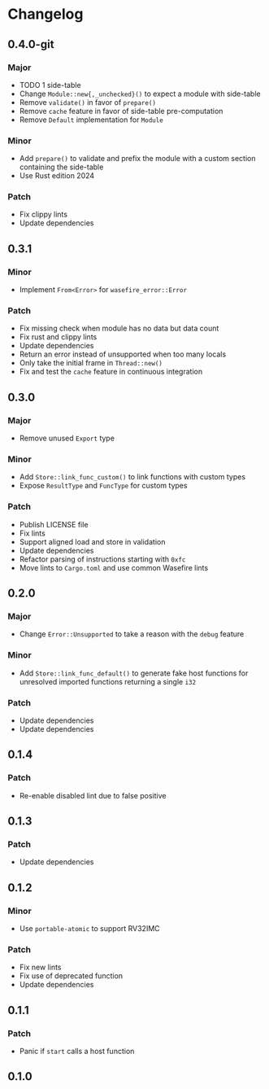# Changelog

## 0.4.0-git

### Major

- TODO 1 side-table
- Change `Module::new{,_unchecked}()` to expect a module with side-table
- Remove `validate()` in favor of `prepare()`
- Remove `cache` feature in favor of side-table pre-computation
- Remove `Default` implementation for `Module`

### Minor

- Add `prepare()` to validate and prefix the module with a custom section containing the side-table
- Use Rust edition 2024

### Patch

- Fix clippy lints
- Update dependencies

## 0.3.1

### Minor

- Implement `From<Error>` for `wasefire_error::Error`

### Patch

- Fix missing check when module has no data but data count
- Fix rust and clippy lints
- Update dependencies
- Return an error instead of unsupported when too many locals
- Only take the initial frame in `Thread::new()`
- Fix and test the `cache` feature in continuous integration

## 0.3.0

### Major

- Remove unused `Export` type

### Minor

- Add `Store::link_func_custom()` to link functions with custom types
- Expose `ResultType` and `FuncType` for custom types

### Patch

- Publish LICENSE file
- Fix lints
- Support aligned load and store in validation
- Update dependencies
- Refactor parsing of instructions starting with `0xfc`
- Move lints to `Cargo.toml` and use common Wasefire lints

## 0.2.0

### Major

- Change `Error::Unsupported` to take a reason with the `debug` feature

### Minor

- Add `Store::link_func_default()` to generate fake host functions for
  unresolved imported functions returning a single `i32`

### Patch

- Update dependencies
- Update dependencies

## 0.1.4

### Patch

- Re-enable disabled lint due to false positive

## 0.1.3

### Patch

- Update dependencies

## 0.1.2

### Minor

- Use `portable-atomic` to support RV32IMC

### Patch

- Fix new lints
- Fix use of deprecated function
- Update dependencies

## 0.1.1

### Patch

- Panic if `start` calls a host function

## 0.1.0

<!-- Increment to skip CHANGELOG.md test: 6 -->
